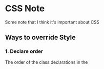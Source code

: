 # CSS Note
Some note that I think it's important about CSS

## Ways to override Style
  ### 1. Declare order
  The order of the class declarations in the <style> section are what is important. The second declaration will always take precedence over the first. 
  
    *Note: It doesn't matter which order the classes are listed in the HTML element.*
```
    <style>
      .pink-text {
        color: pink;
      }
      .blue-text {
        color: blue;      // this style take precedence
      }
    </style>
  <h3 class="pink-text blue-text">Hello World!</h3>
``` 
  ### 2. Id selector
    Id declarations override class declarations, regardless of where they are declared in your style element CSS.
 
```
    <style>
      .pink-text {
        color: pink;
      }
      .blue-text {
        color: blue;
      }
      #orange-text {
        color: orange;      // this style take precedence
      }
    </style>
    <h3 id="orange-text" class="pink-text blue-text">Hello World!</h3>
```
  ### 3. Inline style
   In-line styles will override all the CSS declarations in your style element.
   
```
   <style>
      .pink-text {
        color: pink;
      }
      .blue-text {
        color: blue;
      }
      #orange-text {
        color: orange;
      }
  </style>
  <h3 id="orange-text" class="pink-text blue-text" style="color: white">Hello World!</h3> // this inline style take precedence
```
   ### 4. Using Important
    When you absolutely need to be sure that an element has specific CSS, you can use !important
    
```
    <style>
      .pink-text {
        color: pink !important;      // this style take precedence
      }
      .blue-text {
        color: blue;
      }
      #orange-text {
        color: orange;
      }
    </style>
    <h3 id="orange-text" class="pink-text blue-text" style="color: white">Hello World!</h3>
```

## CSS attribute notes
- Overflow only works on block level elements.
- Vertical align only works for inline,inline-blocks,images,and table elements.

## Design Guidelines

1. Structure layout first
2. Use more padding
3. Use more line height on body than headings
4. Do not use pure black
5. Use fewer fonts, or be consistent with fonts
6. Use fewer colors, or complimentary colors
7. Be consistent with borders and corners
8. Fine details, transitions and animations last
9. Don’t go overboard with drop shadows, gradients, or animations

## EM and REM unit
### EM unit is parent-child relationship unit
```
<!DOCTYPE html>
<html>
    <head>
        …
        <style>
.wrapper { font-size: 20px; }
.a { font-size: 1.5em; }
.b { font-size: 2.0em; }
        </style>
    </head>
    <body>
        <div class="wrapper">
            <span class="a">hello from inside .a</span>
            <span class="b">hello from inside .b</span>
        </div>
    </body>
</html>
```
The result we have is: .a is 30px an .b is 40px

### REM unit is root-child relationship unit
```
   html <- root
   /  \
head  body
 /      \
…        …
```
Let's see example below
```
<!DOCTYPE html>
<html>
    <head>
        …
        <style>
:root {
  font-size: 15px;
}
.wrapper { font-size: 20px; }
.a { font-size: 1.5rem; }
.b { font-size: 2.0rem; }
        </style>
    </head>
    <body>
        <div class="wrapper">
            <span class="a">hello from inside .a</span>
            <span class="b">hello from inside .b</span>
        </div>
    </body>
</html>
```
So, the result we have will be: .a is 22.5px and .b is 30px

## Flexbox

### justify-content: Align items horozontally (when flex-direction is not column or column-reverse)
Accept following values:
- flex-start: items align to left side of container
- flex-end: items align to right side of container
- center: items align at the center of container
- space-between: Items display with equal spacing between them.
- space-around: Items display with equal spacing around them.

### align-items: Align items vertically
Accept following values:
- flex-start: Items align to the top of the container.
- flex-end: Items align to the bottom of the container.
- center: Items align at the vertical center of the container.
- baseline: Items display at the baseline of the container.
- stretch: Items are stretched to fit the container.

### flex-direction: define the direction items are placed in the container
Accept following values:
- row: Items are placed the same as the text direction
- row-reverse: Items are placed opposite tho the text direction
- column: Items are placed top to bottom
- column-reverse: Items are placed bottom to top
